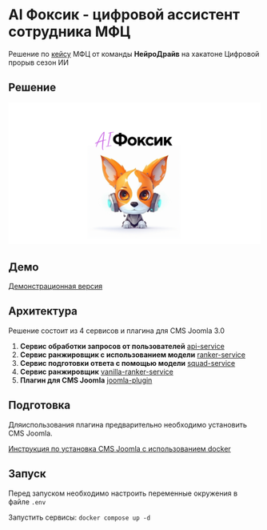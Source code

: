 # AI Фоксик - цифровой ассистент сотрудника МФЦ

Решение по [кейсу](docs/mfc.pdf) МФЦ от команды **НейроДрайв** на хакатоне Цифровой прорыв сезон ИИ

## Решение

![step2.png](docs/avatar.png)

## Демо

[Демонстрационная версия](https://hacks-ai.ycdev.ru)

## Архитектура

Решение состоит из 4 сервисов и плагина для CMS Joomla 3.0

1. **Сервис обработки запросов от пользователей**
   [api-service](https://github.com/airndlab/hackathon-hacks-ai-2023-api-service)
2. **Сервис ранжировщик с использованием модели**
   [ranker-service](https://github.com/airndlab/hackathon-hacks-ai-2023-ranker-service)
3. **Сервис подготовки ответа с помощью модели**
   [squad-service](https://github.com/airndlab/hackathon-hacks-ai-2023-squad-service)
4. **Сервис ранжировщик**
   [vanilla-ranker-service](https://github.com/airndlab/hackathon-hacks-ai-2023-vanilla-ranker-service)
5. **Плагин для CMS Joomla** [joomla-plugin](https://github.com/airndlab/hackathon-hacks-ai-2023-joomla-plugin)

## Подготовка

Дляиспользования плагина предварительно необходимо установить CMS Joomla. 

[Инструкция по установка CMS Joomla с использованием docker ](docs/joomla.md)

## Запуск

Перед запуском необходимо настроить переменные окружения в файле `.env`

Запустить сервисы: `docker compose up -d`